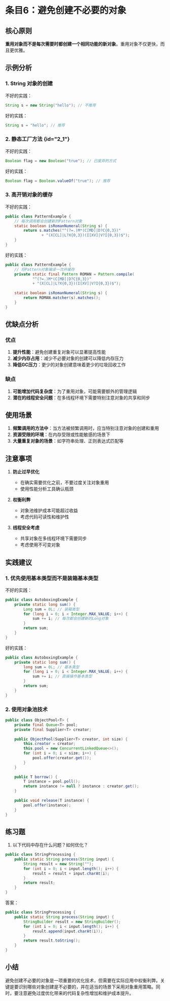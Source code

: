  # 条目6：避免创建不必要的对象

## 核心原则

**重用对象而不是每次需要时都创建一个相同功能的新对象**。重用对象不仅更快，而且更优雅。

## 示例分析

### 1. String 对象的创建

不好的实践：
```java
String s = new String("hello"); // 不推荐
```

好的实践：
```java
String s = "hello"; // 推荐
```

### 2. 静态工厂方法 {id="2_1"}

不好的实践：
```java
Boolean flag = new Boolean("true"); // 已废弃的方式
```

好的实践：
```java
Boolean flag = Boolean.valueOf("true"); // 推荐
```

### 3. 高开销对象的缓存

不好的实践：
```java
public class PatternExample {
    // 每次调用都会创建新的Pattern对象
    static boolean isRomanNumeral(String s) {
        return s.matches("^(?=.)M*(C[MD]|D?C{0,3})"
                + "(X[CL]|L?X{0,3})(I[XV]|V?I{0,3})$");
    }
}
```

好的实践：
```java
public class PatternExample {
    // 将Pattern对象编译一次并缓存
    private static final Pattern ROMAN = Pattern.compile(
            "^(?=.)M*(C[MD]|D?C{0,3})"
            + "(X[CL]|L?X{0,3})(I[XV]|V?I{0,3})$");
    
    static boolean isRomanNumeral(String s) {
        return ROMAN.matcher(s).matches();
    }
}
```

## 优缺点分析

### 优点
1. **提升性能**：避免创建重复对象可以显著提高性能
2. **减少内存占用**：减少不必要对象的创建可以降低内存压力
3. **降低GC压力**：更少的对象创建意味着更少的垃圾回收工作

### 缺点
1. **可能增加代码复杂度**：为了重用对象，可能需要额外的管理逻辑
2. **潜在的线程安全问题**：在多线程环境下需要特别注意对象的共享和同步

## 使用场景

1. **频繁调用的方法中**：当方法被频繁调用时，应当特别注意对象的创建和重用
2. **资源受限的环境**：在内存受限或性能敏感的场景下
3. **大量重复对象的场景**：如字符串处理、正则表达式匹配等

## 注意事项

1. **防止过早优化**
   - 在确实需要优化之前，不要过度关注对象重用
   - 使用性能分析工具确认瓶颈

2. **权衡利弊**
   - 对象池维护成本可能超过收益
   - 考虑代码可读性和维护性

3. **线程安全考虑**
   - 共享对象在多线程环境下需要同步
   - 考虑使用不可变对象

## 实践建议

### 1. 优先使用基本类型而不是装箱基本类型

不好的实践：
```java
public class AutoboxingExample {
    private static long sum() {
        Long sum = 0L; // 装箱类型
        for (long i = 0; i < Integer.MAX_VALUE; i++) {
            sum += i; // 每次都会创建新的Long对象
        }
        return sum;
    }
}
```

好的实践：
```java
public class AutoboxingExample {
    private static long sum() {
        long sum = 0L; // 基本类型
        for (long i = 0; i < Integer.MAX_VALUE; i++) {
            sum += i; // 直接操作基本类型
        }
        return sum;
    }
}
```

### 2. 使用对象池技术

```java
public class ObjectPool<T> {
    private final Queue<T> pool;
    private final Supplier<T> creator;
    
    public ObjectPool(Supplier<T> creator, int size) {
        this.creator = creator;
        this.pool = new ConcurrentLinkedQueue<>();
        for (int i = 0; i < size; i++) {
            pool.offer(creator.get());
        }
    }
    
    public T borrow() {
        T instance = pool.poll();
        return instance != null ? instance : creator.get();
    }
    
    public void release(T instance) {
        pool.offer(instance);
    }
}
```

## 练习题

1. 以下代码中存在什么问题？如何优化？
```java
public class StringProcessing {
    public static String process(String input) {
        String result = new String("");
        for (int i = 0; i < input.length(); i++) {
            result = result + input.charAt(i);
        }
        return result;
    }
}
```

答案：
```java
public class StringProcessing {
    public static String process(String input) {
        StringBuilder result = new StringBuilder();
        for (int i = 0; i < input.length(); i++) {
            result.append(input.charAt(i));
        }
        return result.toString();
    }
}
```

## 小结

避免创建不必要的对象是一项重要的优化技术，但需要在实际应用中权衡利弊。关键是要识别哪些对象创建是不必要的，并在适当的场景下采用对象重用策略。同时，要注意避免过度优化带来的代码复杂性增加和维护成本提升。